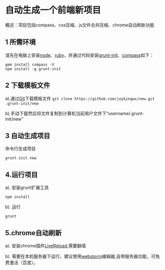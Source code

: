 自动生成一个前端新项目
================
  概述：项目包括compass、css压缩、js文件合并压缩、chrome自动刷新功能

1 所需环境
----------------
  请先在电脑上安装[node](https://nodejs.org/en/download/)、[ruby](http://rubyinstaller.org/downloads／)，并通过代码安装[grunt-init](http://gruntjs.com/project-scaffolding)、[compass](http://compass-style.org/install/)如下：
  ```
  gem install compass -V
  npm install -g grunt-init
  ```
2 下载模板文件
----------------
  a).通过[Git](http://git-scm.com/download)下载模板文件
    ```
    git clone https://github.com/joykingwx/new.git .grunt-init/new
     ```
  
  b).手动下载然后将文件复制到计算机当前用户文件下“username/.grunt-init/new”
  
3 自动生成项目
----------------
命令行生成项目
```
grunt-init new
```
4.运行项目
----------------
  a). 安装grunt扩展工具
   ```
   npm install
  ```
    
  b). 运行
   ```
   grunt
  ```
5.chrome自动刷新
----------------
 a). 安装chrome插件[LiveReload](https://chrome.google.com/webstore/detail/jnihajbhpnppcggbcgedagnkighmdlei?utm_source=chrome-app-launcher-info-dialog),需要翻墙
 
 b). 需要在本机服务器下运行，建议使用[webstorm](https://www.jetbrains.com/webstorm/)编辑器,自带服务器功能，可免费激活（百度）。
